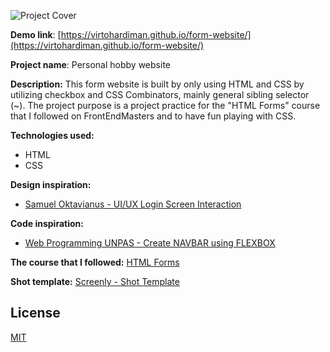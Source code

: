 ![Project Cover](https://i.imgur.com/xVY8x0S.png)

**Demo link**: [https://virtohardiman.github.io/form-website/](https://virtohardiman.github.io/form-website/)

**Project name**: Personal hobby website

**Description:** This form website is built by only using HTML and CSS by utilizing checkbox and CSS Combinators, mainly general sibling selector (~). The project purpose is a project practice for the "HTML Forms" course that I followed on FrontEndMasters and to have fun playing with CSS.

**Technologies used:**

- HTML
- CSS

**Design inspiration:**

- [Samuel Oktavianus - UI/UX Login Screen Interaction](https://dribbble.com/shots/15418721-Ocula-UI-UX-Login-Screen-Interaction-2)

**Code inspiration:**

- [Web Programming UNPAS - Create NAVBAR using FLEXBOX](https://www.youtube.com/watch?v=a6-v_0kjYyY&t=1916s&ab_channel=WebProgrammingUNPAS)

**The course that I followed:** [HTML Forms](https://frontendmasters.com/bootcamp/html-forms/)

**Shot template:** [Screenly - Shot Template](https://www.figma.com/community/file/1010486725986952834)

## License

[MIT](https://choosealicense.com/licenses/mit/)
